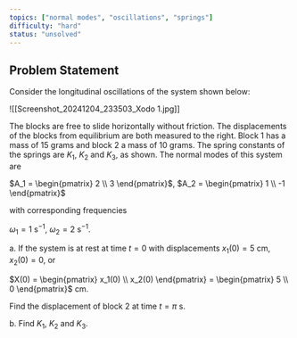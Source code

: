 ```yaml
---
topics: ["normal modes", "oscillations", "springs"]
difficulty: "hard"
status: "unsolved"
---
```


## Problem Statement
Consider the longitudinal oscillations of the system shown below:

![[Screenshot_20241204_233503_Xodo 1.jpg]]

The blocks are free to slide horizontally without friction. The displacements of the blocks from equilibrium are both measured to the right. Block 1 has a mass of 15 grams and block 2 a mass of 10 grams. The spring constants of the springs are $K_1$, $K_2$ and $K_3$, as shown. The normal modes of this system are

$A_1 = \begin{pmatrix} 2 \\ 3 \end{pmatrix}$, $A_2 = \begin{pmatrix} 1 \\ -1 \end{pmatrix}$

with corresponding frequencies

$\omega_1 = 1$ s$^{-1}$, $\omega_2 = 2$ s$^{-1}$.

a. If the system is at rest at time $t = 0$ with displacements $x_1(0) = 5$ cm, $x_2(0) = 0$, or

$X(0) = \begin{pmatrix} x_1(0) \\ x_2(0) \end{pmatrix} = \begin{pmatrix} 5 \\ 0 \end{pmatrix}$ cm.

Find the displacement of block 2 at time $t = \pi$ s.

b. Find $K_1$, $K_2$ and $K_3$.